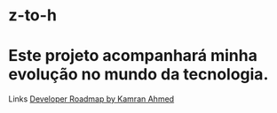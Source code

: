 # z-to-h

# Este projeto acompanhará minha evolução no mundo da tecnologia.

Links
<a href="https://github.com/kamranahmedse/developer-roadmap">Developer Roadmap by Kamran Ahmed</a> 
